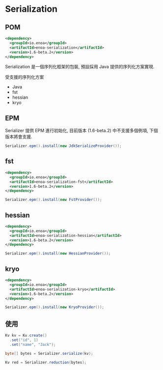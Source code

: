 

# Serialization

## POM

```xml
<dependency>
  <groupId>io.enoa</groupId>
  <artifactId>enoa-serialization</artifactId>
  <version>1.6-beta.2</version>
</dependency>
```

Serialization 是一個序列化框架的包裝, 預設採用 Java 提供的序列化方案實現.

受支援的序列化方案

- Java
- fst
- hessian
- kryo

## EPM

Serializer 提供 EPM 進行初始化, 目前版本 (1.6-beta.2) 中不支援多個例項, 下個版本將會支援. 

```java
Serializer.epm().install(new JdkSerializeProvider());
```

## fst

```xml
<dependency>
  <groupId>io.enoa</groupId>
  <artifactId>enoa-serialization-fst</artifactId>
  <version>1.6-beta.2</version>
</dependency>
```

```java
Serializer.epm().install(new FstProvider());
```

## hessian

```xml
<dependency>
  <groupId>io.enoa</groupId>
  <artifactId>enoa-serialization-hessian</artifactId>
  <version>1.6-beta.2</version>
</dependency>
```


```java
Serializer.epm().install(new HessianProvider());
```


## kryo

```xml
<dependency>
  <groupId>io.enoa</groupId>
  <artifactId>enoa-serialization-kryo</artifactId>
  <version>1.6-beta.2</version>
</dependency>
```


```java
Serializer.epm().install(new KryoProvider());
```

## 使用

```java
Kv kv = Kv.create()
  .set("id", 1)
  .set("name", "Jack");

byte[] bytes = Serializer.serialize(kv);

Kv red = Serializer.reduction(bytes);
```

